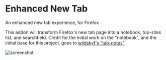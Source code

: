 # Enhanced New Tab
An enhanced new tab experience, for Firefox

This addon will transform Firefox's new tab page into a notebook, top-sites list, and searchfield.
Credit for the initial work on the "notebook", and the initial base for this project, goes to [wildskyf's "tab-notes"](https://github.com/wildskyf/tab-notes/) 

![screenshot](./screenshot.png)
